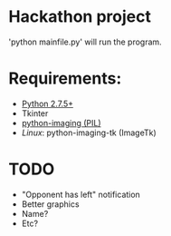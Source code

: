 Hackathon project
=======

'python mainfile.py' will run the program.

Requirements:
=====
- [Python 2.7.5+](http://www.python.org/download/releases/2.7.6/)
- Tkinter
- [python-imaging (PIL)](https://developers.google.com/appengine/docs/python/images/installingPIL)
- *Linux*: python-imaging-tk (ImageTk)


TODO
=======
- "Opponent has left" notification
- Better graphics
- Name?
- Etc?
